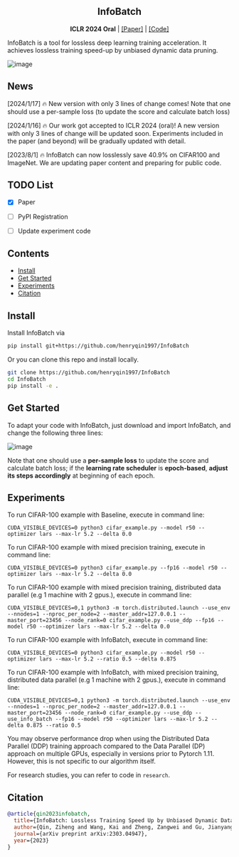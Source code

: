 <h2 align="center">InfoBatch</h1>
<p align="center"><b>ICLR 2024 Oral</b> | <a href="https://arxiv.org/pdf/2303.04947.pdf">[Paper]</a> | <a href="https://github.com/henryqin1997/InfoBatch">[Code]</a> </p>

InfoBatch is a tool for lossless deep learning training acceleration. It achieves lossless training speed-up by unbiased dynamic data pruning.

![image](https://github.com/henryqin1997/InfoBatch/blob/master/figs/pipeline.png)

## News

[2024/1/17] 🔥 New version with only 3 lines of change comes!  Note that one should use a per-sample loss (to update the score and calculate batch loss)

[2024/1/16] 🔥 Our work got accepted to ICLR 2024 (oral)! A new version with only 3 lines of change will be updated soon. Experiments included in the paper (and beyond) will be gradually updated with detail.

[2023/8/1] 🔥 InfoBatch can now losslessly save 40.9% on CIFAR100 and ImageNet. We are updating paper content and preparing for public code.

## TODO List
- [x] Paper
- [ ] PyPI Registration
- [ ] Update experiment code


## Contents
- [Install](#install)
- [Get Started](#get-started)
- [Experiments](#experiments)
- [Citation](#citation)

## Install

Install InfoBatch via

```bash
pip install git+https://github.com/henryqin1997/InfoBatch
```

Or you can clone this repo and install locally.

```bash
git clone https://github.com/henryqin1997/InfoBatch
cd InfoBatch
pip install -e .
```

## Get Started
To adapt your code with InfoBatch, just download and import InfoBatch, and change the following three lines:

![image](https://github.com/henryqin1997/InfoBatch/blob/master/figs/three_line_of_code.png)

Note that one should use a **per-sample loss** to update the score and calculate batch loss; if the **learning rate scheduler**
is **epoch-based**, **adjust its steps accordingly** at beginning of each epoch.

## Experiments
To run CIFAR-100 example with Baseline, execute in command line:
```angular2html
CUDA_VISIBLE_DEVICES=0 python3 cifar_example.py --model r50 --optimizer lars --max-lr 5.2 --delta 0.0
```
To run CIFAR-100 example with mixed precision training, execute in command line:
```angular2html
CUDA_VISIBLE_DEVICES=0 python3 cifar_example.py --fp16 --model r50 --optimizer lars --max-lr 5.2 --delta 0.0
```
To run CIFAR-100 example with mixed precision training, distributed data parallel (e.g 1 machine with 2 gpus.), execute in command line:

```angular2html
CUDA_VISIBLE_DEVICES=0,1 python3 -m torch.distributed.launch --use_env --nnodes=1 --nproc_per_node=2 --master_addr=127.0.0.1 --master_port=23456 --node_rank=0 cifar_example.py --use_ddp --fp16 --model r50 --optimizer lars --max-lr 5.2 --delta 0.0
```

To run CIFAR-100 example with InfoBatch, execute in command line:
```angular2html
CUDA_VISIBLE_DEVICES=0 python3 cifar_example.py --model r50 --optimizer lars --max-lr 5.2 --ratio 0.5 --delta 0.875
```

To run CIFAR-100 example with InfoBatch, with mixed precision training, distributed data parallel (e.g 1 machine with 2 gpus.), execute in command line:
```angular2html
CUDA_VISIBLE_DEVICES=0,1 python3 -m torch.distributed.launch --use_env --nnodes=1 --nproc_per_node=2 --master_addr=127.0.0.1 --master_port=23456 --node_rank=0 cifar_example.py --use_ddp --use_info_batch --fp16 --model r50 --optimizer lars --max-lr 5.2 --delta 0.875 --ratio 0.5
```

You may observe performance drop when using the Distributed Data Parallel (DDP) training approach compared to the Data Parallel (DP) approach on multiple GPUs, especially in versions prior to Pytorch 1.11. However, this is not specific to our algorithm itself.

For research studies, you can refer to code in `research`.


## Citation
```bibtex
@article{qin2023infobatch,
  title={InfoBatch: Lossless Training Speed Up by Unbiased Dynamic Data Pruning},
  author={Qin, Ziheng and Wang, Kai and Zheng, Zangwei and Gu, Jianyang and Peng, Xiangyu and Zhaopan Xu and Zhou, Daquan and Lei Shang and Baigui Sun and Xuansong Xie and You, Yang},
  journal={arXiv preprint arXiv:2303.04947},
  year={2023}
}
```

